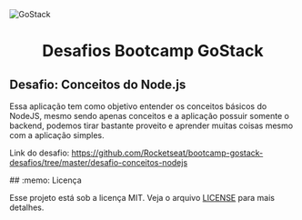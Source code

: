 <img alt="GoStack" src="https://storage.googleapis.com/golden-wind/bootcamp-gostack/header-desafios.png" />
<h1 align="center">
  Desafios Bootcamp GoStack
</h1>

<h2> Desafio: Conceitos do Node.js </h2>

<p>Essa aplicação tem como objetivo entender os conceitos básicos do NodeJS, mesmo sendo apenas conceitos e a aplicação 
possuir somente o backend, podemos tirar bastante proveito e aprender muitas coisas mesmo com a aplicação simples.</p>

<p> Link do desafio: 
  <a href="https://github.com/Rocketseat/bootcamp-gostack-desafios/tree/master/desafio-conceitos-nodejs"> 
  https://github.com/Rocketseat/bootcamp-gostack-desafios/tree/master/desafio-conceitos-nodejs </a>
</p>
## :memo: Licença

Esse projeto está sob a licença MIT. Veja o arquivo [LICENSE](LICENSE) para mais detalhes.
